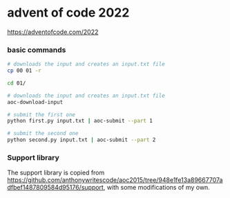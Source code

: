 advent of code 2022
===================

https://adventofcode.com/2022

### basic commands
```bash
# downloads the input and creates an input.txt file
cp 00 01 -r

cd 01/

# downloads the input and creates an input.txt file
aoc-download-input

# submit the first one
python first.py input.txt | aoc-submit --part 1

# submit the second one
python second.py input.txt | aoc-submit --part 2
```

### Support library

The support library is copied from https://github.com/anthonywritescode/aoc2015/tree/948e1fe13a89667707adfbef1487809584d95176/support, with some modifications of my own.